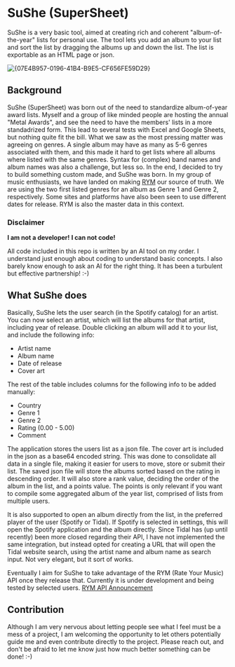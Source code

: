 # SuShe (SuperSheet)

SuShe is a very basic tool, aimed at creating rich and coherent "album-of-the-year" lists for personal use.
The tool lets you add an album to your list and sort the list by dragging the albums up and down the list.
The list is exportable as an HTML page or json.

![{07E4B957-0196-41B4-B9E5-CF656FE59D29}](https://github.com/user-attachments/assets/39e2472c-06ae-435a-a3b5-906d9bb10b36)

## Background

SuShe (SuperSheet) was born out of the need to standardize album-of-year award lists.
Myself and a group of like minded people are hosting the annual "Metal Awards", and see the need to have the members' lists in a more standadrized form.
This lead to several tests with Excel and Google Sheets, but nothing quite fit the bill.
What we saw as the most pressing matter was agreeing on genres. A single album may have as many as 5-6 genres associated with them, and this made it hard to get lists where all albums where listed with the same genres.
Syntax for (complex) band names and album names was also a challenge, but less so.
In the end, I decided to try to build something custom made, and SuShe was born.
In my group of music enthusiasts, we have landed on making [RYM](https://rateyourmusic.com/) our source of truth. We are using the two first listed genres for an album as Genre 1 and Genre 2, respectively. 
Some sites and platforms have also been seen to use different dates for release. RYM is also the master data in this context.


### Disclaimer
**I am not a developer!**
**I can not code!**

All code included in this repo is written by an AI tool on my order.
I understand just enough about coding to understand basic concepts. I also barely know enough to ask an AI for the right thing. It has been a turbulent but effective partnership! :-)


## What SuShe does

Basically, SuShe lets the user search (in the Spotify catalog) for an artist. You can now select an artist, which will list the albums for that artist, including year of release. Double clicking an album will add it to your list, and include the following info:
- Artist name
- Album name
- Date of release
- Cover art

The rest of the table includes columns for the following info to be added manually:
- Country
- Genre 1
- Genre 2
- Rating (0.00 - 5.00)
- Comment

The application stores the users list as a json file. The cover art is included in the json as a base64 encoded string. This was done to consolidate all data in a single file, making it easier for users to move, store or submit their list.
The saved json file will store the albums sorted based on the rating in descending order. It will also store a rank value, deciding the order of the album in the list, and a points value. The points is only relevant if you want to compile some aggregated album of the year list, comprised of lists from multiple users. 

It is also supported to open an album directly from the list, in the preferred player of the user (Spotify or Tidal). If Spotify is selected in settings, this will open the Spotify application and the album directly. 
Since Tidal has (up until recently) been more closed regarding their API, I have not implemented the same integration, but instead opted for creating a URL that will open the Tidal website search, using the artist name and album name as search input. Not very elegant, but it sort of works.

Eventually I aim for SuShe to take advantage of the RYM (Rate Your Music) API once they release that. Currently it is under development and being tested by selected users. [RYM API Announcement](https://rateyourmusic.com/data-access/register-interest/)


## Contribution
Although I am very nervous about letting people see what I feel must be a mess of a project, I am welcoming the opportunity to let others potentially guide me and even contribute directly to the project. Please reach out, and don't be afraid to let me know just how much better something can be done! :-)
